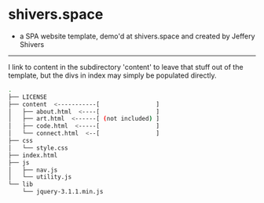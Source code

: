 # shivers.space

- a SPA website template, demo'd at shivers.space and created by Jeffery Shivers

---

I link to content in the subdirectory 'content' to leave that stuff out of the
template, but the divs in index may simply be populated directly.

``` bash
.
├── LICENSE
├── content  <-----------[                ]
│   ├── about.html  <----[                ]
│   ├── art.html  <------[ (not included) ]
│   ├── code.html  <-----[                ]
│   └── connect.html  <--[                ]
├── css
│   └── style.css
├── index.html
├── js
│   ├── nav.js
│   └── utility.js
└── lib
    └── jquery-3.1.1.min.js
```
